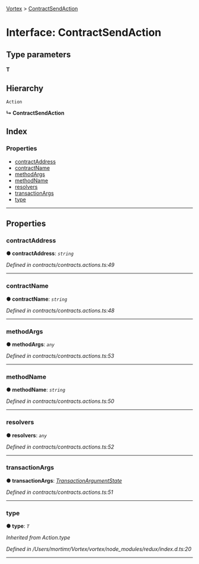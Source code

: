 [Vortex](../README.md) > [ContractSendAction](../interfaces/contractsendaction.md)

# Interface: ContractSendAction

## Type parameters
#### T 
## Hierarchy

 `Action`

**↳ ContractSendAction**

## Index

### Properties

* [contractAddress](contractsendaction.md#contractaddress)
* [contractName](contractsendaction.md#contractname)
* [methodArgs](contractsendaction.md#methodargs)
* [methodName](contractsendaction.md#methodname)
* [resolvers](contractsendaction.md#resolvers)
* [transactionArgs](contractsendaction.md#transactionargs)
* [type](contractsendaction.md#type)

---

## Properties

<a id="contractaddress"></a>

###  contractAddress

**● contractAddress**: *`string`*

*Defined in contracts/contracts.actions.ts:49*

___
<a id="contractname"></a>

###  contractName

**● contractName**: *`string`*

*Defined in contracts/contracts.actions.ts:48*

___
<a id="methodargs"></a>

###  methodArgs

**● methodArgs**: *`any`*

*Defined in contracts/contracts.actions.ts:53*

___
<a id="methodname"></a>

###  methodName

**● methodName**: *`string`*

*Defined in contracts/contracts.actions.ts:50*

___
<a id="resolvers"></a>

###  resolvers

**● resolvers**: *`any`*

*Defined in contracts/contracts.actions.ts:52*

___
<a id="transactionargs"></a>

###  transactionArgs

**● transactionArgs**: *[TransactionArgumentState](transactionargumentstate.md)*

*Defined in contracts/contracts.actions.ts:51*

___
<a id="type"></a>

###  type

**● type**: *`T`*

*Inherited from Action.type*

*Defined in /Users/mortimr/Vortex/vortex/node_modules/redux/index.d.ts:20*

___

